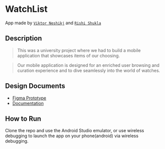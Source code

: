 # WatchList
App made by [`Viktor Neshikj`](https://github.com/vneshikj) and [`Rishi Shukla`](https://github.com/rish-shuk)

## Description
>This was a university project where we had to build a mobile application that showcases items of our choosing.

> Our mobile application is designed for an enriched user browsing and curation experience and to dive seamlessly into the world of watches.

## Design Documents

* [Figma Prototype](https://www.figma.com/proto/HKQc08tfHvEFzs3nF3RaCF/Java-App-Wireframing?type=design&node-id=152-321&scaling=min-zoom&page-id=0%3A1&starting-point-node-id=152%3A321)
* [Documentation](https://docs.google.com/document/d/1ju4xEdz9ghncuPxtyLYntzoCLJRLvydc1bgczGYN5Ac/edit?usp=sharing)

## How to Run
Clone the repo and use the Android Studio emulator, or use wireless debugging to launch the app on your phone(android) via wireless debugging.
